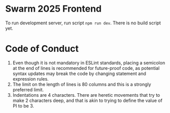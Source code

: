 # Swarm 2025 Frontend
To run development server, run script `npm run dev`. There is no build script
yet.


# Code of Conduct
1. Even though it is not mandatory in ESLint standards, placing a semicolon at
the end of lines is recommended for future-proof code, as potential syntax 
updates may break the code by changing statement and expression rules.
2. The limit on the length of lines is 80 columns and this is a strongly
preferred limit.
3. Indentations are 4 characters. There are heretic movements that try to make 
2 characters deep, and that is akin to trying to define the value of PI to 
be 3.
